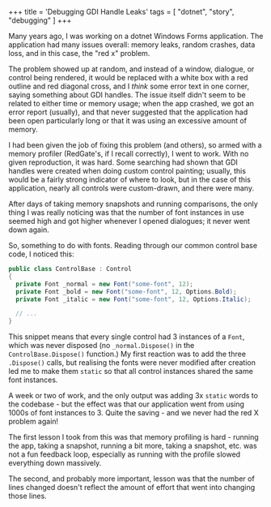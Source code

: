 +++
title = 'Debugging GDI Handle Leaks'
tags = [ "dotnet", "story", "debugging" ]
+++

Many years ago, I was working on a dotnet Windows Forms application.  The application had many issues overall: memory leaks, random crashes, data loss, and in this case, the "red x" problem.

The problem showed up at random, and instead of a window, dialogue, or control being rendered, it would be replaced with a white box with a red outline and red diagonal cross, and I _think_ some error text in one corner, saying something about GDI handles.  The issue itself didn't seem to be related to either time or memory usage; when the app crashed, we got an error report (usually), and that never suggested that the application had been open particularly long or that it was using an excessive amount of memory.

I had been given the job of fixing this problem (and others), so armed with a memory profiler (RedGate's, if I recall correctly), I went to work.  With no given reproduction, it was hard.  Some searching had shown that GDI handles were created when doing custom control painting; usually, this would be a fairly strong indicator of where to look, but in the case of this application, nearly all controls were custom-drawn, and there were many.

After days of taking memory snapshots and running comparisons, the only thing I was really noticing was that the number of font instances in use seemed high and got higher whenever I opened dialogues; it never went down again.

So, something to do with fonts.  Reading through our common control base code, I noticed this:

```c#
public class ControlBase : Control
{
  private Font _normal = new Font("some-font", 12);
  private Font _bold = new Font("some-font", 12, Options.Bold);
  private Font _italic = new Font("some-font", 12, Options.Italic);

  // ...
}
```

This snippet means that every single control had 3 instances of a `Font`, which was never disposed (no `_normal.Dispose()` in the `ControlBase.Dispose()` function.)  My first reaction was to add the three `.Dispose()` calls, but realising the fonts were never modified after creation led me to make them `static` so that all control instances shared the same font instances.


A week or two of work, and the only output was adding 3x `static` words to the codebase - but the effect was that our application went from using 1000s of font instances to 3.  Quite the saving - and we never had the red X problem again!


The first lesson I took from this was that memory profiling is hard - running the app, taking a snapshot, running a bit more, taking a snapshot, etc. was not a fun feedback loop, especially as running with the profile slowed everything down massively.

The second, and probably more important, lesson was that the number of lines changed doesn't reflect the amount of effort that went into changing those lines.
